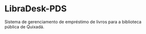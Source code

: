# LibraDesk-PDS
Sistema de gerenciamento de empréstimo de livros para a biblioteca pública de Quixadá.
